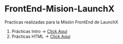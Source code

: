 # FrontEnd-Mision-LaunchX
Practicas realizadas para la Misión FrontEnd de LaunchX

1. Prácticas Intro -> [Click Aquí](https://github.com/Rodo98929/FrontEnd-Mision-LaunchX/tree/main/01%20-%20INTRO/Practicas)
2. Prácticas HTML -> [Click Aquí](https://github.com/Rodo98929/FrontEnd-Mision-LaunchX/tree/main/02%20-%20HTML/Practicas/Pagina)
